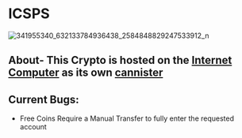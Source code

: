 # ICSPS


![341955340_632133784936438_2584848829247533912_n](https://user-images.githubusercontent.com/49728948/235834803-a1b622e7-9185-4849-84ef-a2cf30943db9.png)


## About- This Crypto is hosted on the [Internet Computer](https://internetcomputer.org/) as its own  [cannister](https://wphdd-zyaaa-aaaal-achoa-cai.icp0.io/)

## Current Bugs:
* Free Coins Require a Manual Transfer to fully enter the requested account
